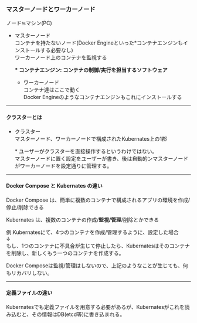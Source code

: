 ### マスターノードとワーカーノード

ノード≒マシン(PC)

- マスターノード  
  コンテナを持たないノード(Docker Engineといった\*コンテナエンジンもインストールする必要なし)  
  ワーカーノード上のコンテナを監視する

  **\* コンテナエンジン: コンテナの制御/実行を担当するソフトウェア**


  - ワーカーノード  
  コンテナ達はここで動く  
  Docker Engineのようなコンテナエンジンもこれにインストールする  


---

#### クラスターとは

- クラスター  
  マスターノード、ワーカーノードで構成されたKubernates上の1郡  

  \* ユーザーがクラスターを直接操作するというわけではない。  
  マスターノードに置く設定をユーザーが書き、後は自動的ンマスターノードがワーカーノードを設定通りに管理する。


---

#### Docker Compose と Kubernates の違い

Docker Compose は、簡単に複数のコンテナで構成されるアプリの環境を作成/停止/削除できる

Kubernates は、複数のコンテナの作成/**監視/管理**/削除とかできる

例:Kubernatesにて、4つのコンテナを作成/管理するように、設定した場合  
  ↓  
もし、1つのコンテナに不具合が生じて停止したら、Kubernatesはそのコンテナを削除し、新しくもう一つのコンテナを作成する。

Docker Composeは監視/管理はしないので、上記のようなことが生じても、何もリカバリしない。

---

#### 定義ファイルの違い

Kubernatesでも定義ファイルを用意する必要があるが、Kubernatesがこれを読み込むと、その情報はDB(etcd等)に書き込まれる。  
